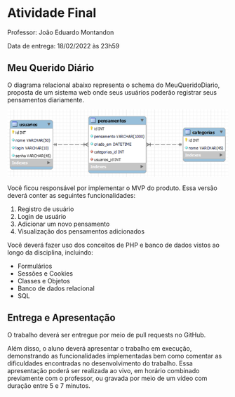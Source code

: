 # Atividade Final

Professor: João Eduardo Montandon

Data de entrega: 18/02/2022 às 23h59

## Meu Querido Diário

O diagrama relacional abaixo representa o schema do MeuQueridoDiario, proposta de um sistema web onde seus usuários poderão registrar seus pensamentos diariamente.

![alt](dr.png)

Você ficou responsável por implementar o MVP do produto.
Essa versão deverá conter as seguintes funcionalidades:
1. Registro de usuário
2. Login de usuário
3. Adicionar um novo pensamento
4. Visualização dos pensamentos adicionados

Você deverá fazer uso dos conceitos de PHP e banco de dados vistos ao longo da disciplina, incluindo:
* Formulários
* Sessões e Cookies
* Classes e Objetos
* Banco de dados relacional
* SQL

## Entrega e Apresentação

O trabalho deverá ser entregue por meio de pull requests no GitHub.

Além disso, o aluno deverá apresentar o trabalho em execução, demonstrando as funcionalidades implementadas bem como comentar as dificuldades encontradas no desenvolvimento do trabalho.
Essa apresentação poderá ser realizada ao vivo, em horário combinado previamente com o professor, ou gravada por meio de um vídeo com duração entre 5 e 7 minutos.
